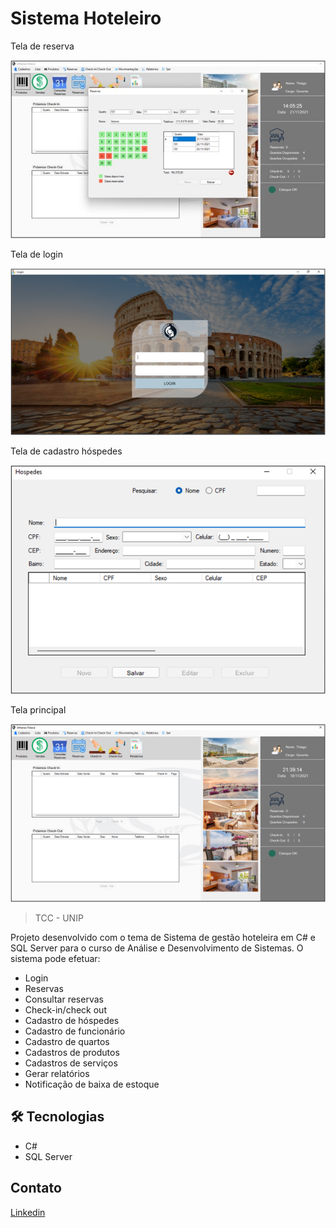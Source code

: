 # Sistema Hoteleiro

Tela de reserva

![preview](./Imagem3.jpg)

Tela de login

![preview](./Imagem3.png)

Tela de cadastro hóspedes

![preview](./Imagem4.png)

Tela principal

![preview](./Imagem2.png)

> TCC - UNIP

Projeto desenvolvido com o tema de Sistema de gestão hoteleira em C# e SQL Server para o curso de Análise e Desenvolvimento de Sistemas.
O sistema pode efetuar:
- Login
- Reservas
- Consultar reservas
- Check-in/check out
- Cadastro de hóspedes
- Cadastro de funcionário
- Cadastro de quartos
- Cadastros de produtos
- Cadastros de serviços
- Gerar relatórios
- Notificação de baixa de estoque


## 🛠️ Tecnologias
- C#
- SQL Server

## Contato
[Linkedin](https://www.linkedin.com/in/thiago-papapietro-952360215)
